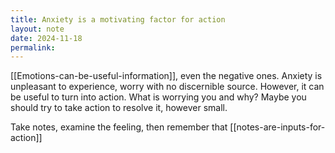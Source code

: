 ```yaml
---
title: Anxiety is a motivating factor for action
layout: note
date: 2024-11-18
permalink:
---
```

[[Emotions-can-be-useful-information]], even the negative ones. Anxiety is unpleasant to experience, worry with no discernible source. However, it can be useful to turn into action. What is worrying you and why? Maybe you should try to take action to resolve it, however small. 

Take notes, examine the feeling, then remember that [[notes-are-inputs-for-action]]